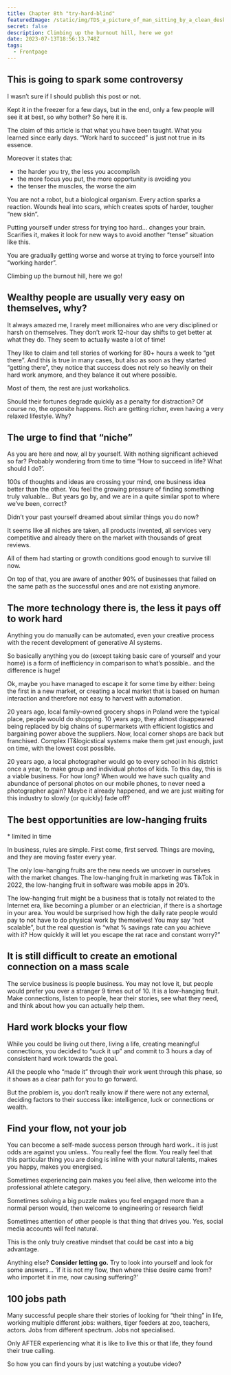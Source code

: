 ```yaml
---
title: Chapter 8th "try-hard-blind"
featuredImage: /static/img/TDS_a_picture_of_man_sitting_by_a_clean_desk_with_light_sun_goi_6269b185-3f48-41c0-b1e2-88b337d10509.png
secret: false
description: Climbing up the burnout hill, here we go!
date: 2023-07-13T18:56:13.748Z
tags:
  - Frontpage
---
```

## This is going to spark some controversy

I wasn’t sure if I should publish this post or not.

Kept it in the freezer for a few days, but in the end, only a few people will see it at best, so why bother? So here it is.

The claim of this article is that what you have been taught. What you learned since early days. “Work hard to succeed” is just not true in its essence.

Moreover it states that:

* the harder you try, the less you accomplish
* the more focus you put, the more opportunity is avoiding you
* the tenser the muscles, the worse the aim

You are not a robot, but a biological organism. Every action sparks a reaction. Wounds heal into scars, which creates spots of harder, tougher “new skin”.

Putting yourself under stress for trying too hard… changes your brain. Scarifies it, makes it look for new ways to avoid another “tense” situation like this.

You are gradually getting worse and worse at trying to force yourself into “working harder”.

Climbing up the burnout hill, here we go!

## Wealthy people are usually very easy on themselves, why?

It always amazed me, I rarely meet millionaires who are very disciplined or harsh on themselves. They don’t work 12-hour day shifts to get better at what they do. They seem to actually waste a lot of time!

They like to claim and tell stories of working for 80+ hours a week to “get there”. And this is true in many cases, but also as soon as they started “getting there”, they notice that success does not rely so heavily on their hard work anymore, and they balance it out where possible.

Most of them, the rest are just workaholics.

Should their fortunes degrade quickly as a penalty for distraction? Of course no, the opposite happens. Rich are getting richer, even having a very relaxed lifestyle. Why?

## The urge to find that “niche”

As you are here and now, all by yourself. With nothing significant achieved so far? Probably wondering from time to time “How to succeed in life? What should I do?’.

100s of thoughts and ideas are crossing your mind, one business idea better than the other. You feel the growing pressure of finding something truly valuable… But years go by, and we are in a quite similar spot to where we’ve been, correct?

Didn’t your past yourself dreamed about similar things you do now?

It seems like all niches are taken, all products invented, all services very competitive and already there on the market with thousands of great reviews.

All of them had starting or growth conditions good enough to survive till now.

On top of that, you are aware of another 90% of businesses that failed on the same path as the successful ones and are not existing anymore.

## The more technology there is, the less it pays off to work hard

Anything you do manually can be automated, even your creative process with the recent development of generative AI systems.

So basically anything you do (except taking basic care of yourself and your home) is a form of inefficiency in comparison to what’s possible.. and the difference is huge!

Ok, maybe you have managed to escape it for some time by either: being the first in a new market, or creating a local market that is based on human interaction and therefore not easy to harvest with automation.

20 years ago, local family-owned grocery shops in Poland were the typical place, people would do shopping. 10 years ago, they almost disappeared being replaced by big chains of supermarkets with efficient logistics and bargaining power above the suppliers. Now, local corner shops are back but franchised. Complex IT&logicstical systems make them get just enough, just on time, with the lowest cost possible.

20 years ago, a local photographer would go to every school in his district once a year, to make group and individual photos of kids. To this day, this is a viable business. For how long? When would we have such quality and abundance of personal photos on our mobile phones, to never need a photographer again? Maybe it already happened, and we are just waiting for this industry to slowly (or quickly) fade off?

## The best opportunities are low-hanging fruits

\* limited in time

In business, rules are simple. First come, first served. Things are moving, and they are moving faster every year.

The only low-hanging fruits are the new needs we uncover in ourselves with the market changes. The low-hanging fruit in marketing was TikTok in 2022, the low-hanging fruit in software was mobile apps in 20’s.

The low-hanging fruit might be a business that is totally not related to the Internet era, like becoming a plumber or an electrician, if there is a shortage in your area. You would be surprised how high the daily rate people would pay to not have to do physical work by themselves! You may say “not scalable”, but the real question is “what % savings rate can you achieve with it? How quickly it will let you escape the rat race and constant worry?”

## It is still difficult to create an emotional connection on a mass scale

The service business is people business. You may not love it, but people would prefer you over a stranger 9 times out of 10. It is a low-hanging fruit. Make connections, listen to people, hear their stories, see what they need, and think about how you can actually help them.

## Hard work blocks your flow

While you could be living out there, living a life, creating meaningful connections, you decided to “suck it up” and commit to 3 hours a day of consistent hard work towards the goal.

All the people who “made it” through their work went through this phase, so it shows as a clear path for you to go forward.

But the problem is, you don’t really know if there were not any external, deciding factors to their success like: intelligence, luck or connections or wealth.

## Find your flow, not your job

You can become a self-made success person through hard work.. it is just odds are against you unless.. You really feel the flow. You really feel that this particular thing you are doing is inline with your natural talents, makes you happy, makes you energised.

Sometimes experiencing pain makes you feel alive, then welcome into the professional athlete category.

Sometimes solving a big puzzle makes you feel engaged more than a normal person would, then welcome to engineering or research field!

Sometimes attention of other people is that thing that drives you. Yes, social media accounts will feel natural.

This is the only truly creative mindset that could be cast into a big advantage.

Anything else? **Consider letting go.** Try to look into yourself and look for some answers… ‘if it is not my flow, then where thise desire came from? who importet it in me, now causing suffering?’

## 100 jobs path

Many successful people share their stories of looking for “their thing” in life, working multiple different jobs: waithers, tiger feeders at zoo, teachers, actors. Jobs from different spectrum. Jobs not specialised.

Only AFTER experiencing what it is like to live this or that life, they found their true calling.

So how you can find yours by just watching a youtube video?